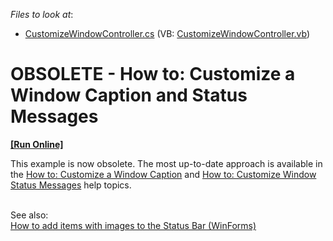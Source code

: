 <!-- default file list -->
*Files to look at*:

* [CustomizeWindowController.cs](./CS/CustomizeWindowSolution.Module/CustomizeWindowController.cs) (VB: [CustomizeWindowController.vb](./VB/CustomizeWindowSolution.Module/CustomizeWindowController.vb))
<!-- default file list end -->
# OBSOLETE - How to: Customize a Window Caption and Status Messages
<!-- run online -->
**[[Run Online]](https://codecentral.devexpress.com/e1922)**
<!-- run online end -->


<p>This example is now obsolete. The most up-to-date approach is available in the <a href="http://documentation.devexpress.com/#Xaf/CustomDocument3252">How to: Customize a Window Caption</a> and <a href="http://documentation.devexpress.com/#Xaf/CustomDocument3253">How to: Customize Window Status Messages</a> help topics.</p>
<p><br>See also:<br><a href="https://www.devexpress.com/Support/Center/p/Q471592">How to add items with images to the Status Bar (WinForms)</a><br><br></p>

<br/>



